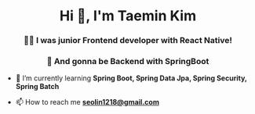 <h1 align="center">Hi 👋, I'm Taemin Kim</h1>
<h3 align="center">👨‍💻 I was junior Frontend developer with React Native!</h3>
<h3 align="center">🚀 And gonna be Backend with SpringBoot</h3>

- 🌱 I’m currently learning **Spring Boot, Spring Data Jpa, Spring Security, Spring Batch**

- 📫 How to reach me **seolin1218@gmail.com**
